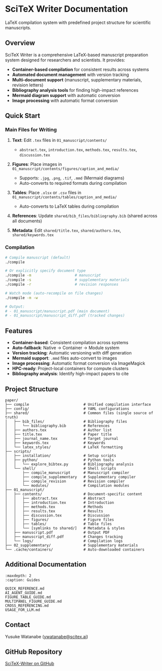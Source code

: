 # SciTeX Writer Documentation

LaTeX compilation system with predefined project structure for scientific manuscripts.

## Overview

SciTeX Writer is a comprehensive LaTeX-based manuscript preparation system designed for researchers and scientists. It provides:

- **Container-based compilation** for consistent results across systems
- **Automated document management** with version tracking
- **Multi-document support** (manuscript, supplementary materials, revision letters)
- **Bibliography analysis tools** for finding high-impact references
- **Mermaid diagram support** with automatic conversion
- **Image processing** with automatic format conversion

## Quick Start

### Main Files for Writing

1. **Text**: Edit `.tex` files in `01_manuscript/contents/`
   - `abstract.tex`, `introduction.tex`, `methods.tex`, `results.tex`, `discussion.tex`

2. **Figures**: Place images in `01_manuscript/contents/figures/caption_and_media/`
   - Supports: `.jpg`, `.png`, `.tif`, `.mmd` (Mermaid diagrams)
   - Auto-converts to required formats during compilation

3. **Tables**: Place `.xlsx` or `.csv` files in `01_manuscript/contents/tables/caption_and_media/`
   - Auto-converts to LaTeX tables during compilation

4. **References**: Update `shared/bib_files/bibliography.bib` (shared across all documents)

5. **Metadata**: Edit `shared/title.tex`, `shared/authors.tex`, `shared/keywords.tex`

### Compilation

```bash
# Compile manuscript (default)
./compile

# Or explicitly specify document type
./compile -m                    # manuscript
./compile -s                    # supplementary materials
./compile -r                    # revision responses

# Watch mode (auto-recompile on file changes)
./compile -m -w

# Output:
# - 01_manuscript/manuscript.pdf (main document)
# - 01_manuscript/manuscript_diff.pdf (tracked changes)
```

## Features

- **Container-based**: Consistent compilation across systems
- **Auto-fallback**: Native → Container → Module system
- **Version tracking**: Automatic versioning with diff generation
- **Mermaid support**: `.mmd` files auto-convert to images
- **Image processing**: Automatic format conversion via ImageMagick
- **HPC-ready**: Project-local containers for compute clusters
- **Bibliography analysis**: Identify high-impact papers to cite

## Project Structure

```
paper/
├── compile                         # Unified compilation interface
├── config/                         # YAML configurations
├── shared/                         # Common files (single source of truth)
│   ├── bib_files/                  # Bibliography files
│   │   └── bibliography.bib        # References
│   ├── authors.tex                 # Author list
│   ├── title.tex                   # Paper title
│   ├── journal_name.tex            # Target journal
│   ├── keywords.tex                # Keywords
│   └── latex_styles/               # LaTeX formatting
├── scripts/
│   ├── installation/               # Setup scripts
│   ├── python/                     # Python tools
│   │   └── explore_bibtex.py       # Bibliography analysis
│   └── shell/                      # Shell scripts
│       ├── compile_manuscript      # Manuscript compiler
│       ├── compile_supplementary   # Supplementary compiler
│       ├── compile_revision        # Revision compiler
│       └── modules/                # Compilation modules
├── 01_manuscript/
│   ├── contents/                   # Document-specific content
│   │   ├── abstract.tex            # Abstract
│   │   ├── introduction.tex        # Introduction
│   │   ├── methods.tex             # Methods
│   │   ├── results.tex             # Results
│   │   ├── discussion.tex          # Discussion
│   │   ├── figures/                # Figure files
│   │   ├── tables/                 # Table files
│   │   └── [symlinks to shared/]   # Metadata & styles
│   ├── manuscript.pdf              # Output PDF
│   ├── manuscript_diff.pdf         # Changes tracking
│   └── logs/                       # Compilation logs
├── 02_supplementary/               # Supplementary materials
└── .cache/containers/              # Auto-downloaded containers
```

## Additional Documentation

```{toctree}
:maxdepth: 2
:caption: Guides

QUICK_REFERENCE.md
AI_AGENT_GUIDE.md
FIGURE_TABLE_GUIDE.md
MULTIPANEL_FIGURE_GUIDE.md
CROSS_REFERENCING.md
USAGE_FOR_LLM.md
```

## Contact

Yusuke Watanabe (ywatanabe@scitex.ai)

## GitHub Repository

[SciTeX-Writer on GitHub](https://github.com/ywatanabe1989/SciTeX-Writer)
